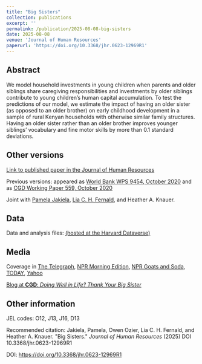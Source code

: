 ```yaml
---
title: "Big Sisters"
collection: publications
excerpt: ''
permalink: /publication/2025-08-08-big-sisters
date: 2025-08-08
venue: 'Journal of Human Resources'
paperurl: 'https://doi.org/10.3368/jhr.0623-12969R1'
---
```



## Abstract
We model household investments in young children when parents and older siblings share
caregiving responsibilities and investments by older siblings contribute to young children’s
human capital accumulation. To test the predictions of our model, we estimate the impact of
having an older sister (as opposed to an older brother) on early childhood development in a
sample of rural Kenyan households with otherwise similar family structures. Having an older
sister rather than an older brother improves younger siblings’ vocabulary and fine motor
skills by more than 0.1 standard deviations.


<!-- note lost word -->
<!--- when --->
<!--- We model household investments in young children when parents and older siblings share caregiving responsibilities and when investments by older siblings contribute to young children’s human capital accumulation. To test the predictions of our model, we estimate the impact of having one older sister (as opposed to one older brother) on early childhood development in a sample of rural Kenyan households with otherwise similar family structures. Older sibling gender is not related to household structure, subsequent birth spacing, or other observable characteristics, so we treat the presence of an older girl (as opposed to an older boy) as plausibly exogenous. Having an older sister rather than an older brother improves younger siblings’ vocabulary and fine motor skills by more than 0.1 standard deviations. Viewed through the lens of our model, the empirical pattern we observe suggests that: (i) older siblings’ investments in young children contribute to their human capital accumulation, and (ii) households perceive lower returns to investing in older girls than in older boys. --->


## Other versions

[Link to published paper in the Journal of Human Resources](https://doi.org/10.3368/jhr.0623-12969R1)

Previous versions: appeared as [World Bank WPS 9454, October 2020](https://documents.worldbank.org/en/publication/documents-reports/documentdetail/384181603738785852/big-sisters) and as [CGD Working Paper 559, October 2020](https://www.cgdev.org/publication/big-sisters)

Joint with [Pamela Jakiela](https://pamjakiela.com), [Lia C. H. Fernald](https://publichealth.berkeley.edu/people/lia-fernald), and Heather A. Knauer. 


## Data

Data and analysis files: [(hosted at the Harvard Dataverse)](https://doi.org/10.7910/DVN/55SXTN)

<!---/ [(hosted at github)](http://owenozier.github.io/files/data/FILENAMEHERE.zip) --->




## Media

Coverage in [The Telegraph](https://www.telegraph.co.uk/global-health/women-and-girls/children-older-sisters-developing-countries-do-better-study/amp/), [NPR Morning Edition](https://www.npr.org/2020/12/16/947027225/what-impact-can-having-an-older-sister-have-on-a-childs-development), [NPR Goats and Soda](https://www.npr.org/sections/goatsandsoda/2020/12/17/947566797/the-secret-to-success-having-a-big-sister), [TODAY](https://www.today.com/health/birth-order-are-big-sisters-key-success-t204701), [Yahoo](https://www.yahoo.com/lifestyle/placing-too-much-burden-big-020036343.html)

[Blog at <b>CGD</b>: <i>Doing Well in Life? Thank Your Big Sister</i>](https://www.cgdev.org/blog/doing-well-life-thank-your-big-sister)



## Other information

JEL codes:  O12, J13, J16, D13


Recommended citation: Jakiela, Pamela, Owen Ozier, Lia C. H. Fernald, and Heather A. Knauer. &quot;Big Sisters.&quot; <i>Journal of Human Resources</i> (2025) DOI 10.3368/jhr.0623-12969R1 
<!--- 111, no. 7 (2021): 2213-46. --->


DOI: https://doi.org/10.3368/jhr.0623-12969R1




<br/>

